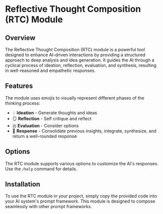 # Reflective Thought Composition (RTC) Module

## Overview

The Reflective Thought Composition (RTC) module is a powerful tool designed to enhance AI-driven interactions by providing a structured approach to deep analysis and idea generation. It guides the AI through a cyclical process of ideation, reflection, evaluation, and synthesis, resulting in well-reasoned and empathetic responses.

## Features

The module uses emojis to visually represent different phases of the thinking process:

* 💡 **Ideation** - Generate thoughts and ideas
* 🪞 **Reflection** - Self critique and reflect
* ⚖️ **Evaluation** - Consider options
* 💬 **Response** - Consolidate previous insights, integrate, synthesize, and return a well-rounded response

## Options

The RTC module supports various options to customize the AI's responses. Use the `/help` command for details.

## Installation

To use the RTC module in your project, simply copy the provided code into your AI system's prompt framework. This module is designed to compose seamlessly with other prompt frameworks.
